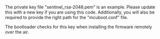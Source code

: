 The private key file "sentinel_rsa-2048.pem" is an example. Please update this with a new key if you are using this code. Additionally, you will also be required to provide the right path for the "mcuboot.conf" file.

The bootloader checks for this key when installing the firmware remotely over the air.